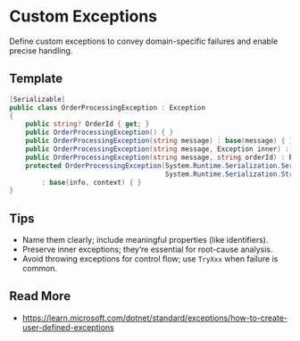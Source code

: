 # Custom Exceptions

Define custom exceptions to convey domain-specific failures and enable precise handling.

## Template
```csharp
[Serializable]
public class OrderProcessingException : Exception
{
	public string? OrderId { get; }
	public OrderProcessingException() { }
	public OrderProcessingException(string message) : base(message) { }
	public OrderProcessingException(string message, Exception inner) : base(message, inner) { }
	public OrderProcessingException(string message, string orderId) : base(message) => OrderId = orderId;
	protected OrderProcessingException(System.Runtime.Serialization.SerializationInfo info,
									   System.Runtime.Serialization.StreamingContext context)
		: base(info, context) { }
}
```

## Tips
- Name them clearly; include meaningful properties (like identifiers).
- Preserve inner exceptions; they’re essential for root-cause analysis.
- Avoid throwing exceptions for control flow; use `TryXxx` when failure is common.

## Read More
- https://learn.microsoft.com/dotnet/standard/exceptions/how-to-create-user-defined-exceptions
